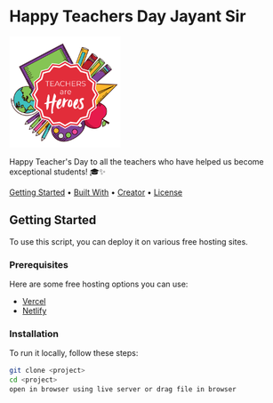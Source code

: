 # Happy Teachers Day Jayant Sir

<img src="img/300px.png" height="200" alt="Happy Teachers Day"/>

Happy Teacher's Day to all the teachers who have helped us become exceptional students! 🎓✨

<!-- Add Badge Here (https://shields.io/) -->

[Getting Started](#getting-started) •
[Built With](#built-with) •
[Creator](#creator) •
[License](#license)

<!-- -- -- -- -- -- -- -- -- -- -- -- -- -- -- -- -- -- -- -- -- -- -- -->

## Getting Started

To use this script, you can deploy it on various free hosting sites.

### Prerequisites

Here are some free hosting options you can use:

- [Vercel](https://vercel.com/)
- [Netlify](https://netlify.com/)

### Installation

To run it locally, follow these steps:

```sh
git clone <project>
cd <project>
open in browser using live server or drag file in browser
```
